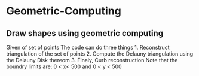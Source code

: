 # Geometric-Computing
## Draw shapes using geometric computing
Given of set of points 
The code can do three things
1.
Reconstruct triangulation of the set of points
2.
Compute the Delauny triangulation using the Delauny Disk thereom
3.
Finaly, Curb reconstruction
Note that the boundry limits are:  0 < x< 500 and 0 < y < 500
